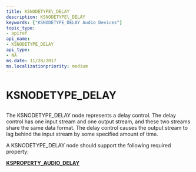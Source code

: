```yaml
---
title: KSNODETYPE\_DELAY
description: KSNODETYPE\_DELAY
keywords: ["KSNODETYPE_DELAY Audio Devices"]
topic_type:
- apiref
api_name:
- KSNODETYPE_DELAY
api_type:
- NA
ms.date: 11/28/2017
ms.localizationpriority: medium
---
```


# KSNODETYPE\_DELAY


## <span id="ddk_ksnodetype_delay_ks"></span><span id="DDK_KSNODETYPE_DELAY_KS"></span>


The KSNODETYPE\_DELAY node represents a delay control. The delay control has one input stream and one output stream, and these two streams share the same data format. The delay control causes the output stream to lag behind the input stream by some specified amount of time.

A KSNODETYPE\_DELAY node should support the following required property:

[**KSPROPERTY\_AUDIO\_DELAY**](ksproperty-audio-delay.md)

 

 





